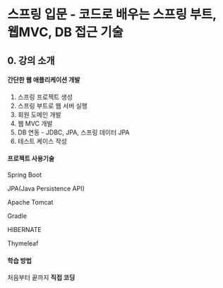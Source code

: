 # 스프링 입문 - 코드로 배우는 스프링 부트, 웹MVC, DB 접근 기술



## 0. 강의 소개



#### 간단한 웹 애플리케이션 개발

1. 스프링 프로젝트 생성
2. 스프링 부트로 웹 서버 실행
3. 회원 도메인 개발
4. 웹 MVC 개발
5. DB 연동 - JDBC, JPA, 스프링 데이터 JPA
6. 테스트 케이스 작성



#### 프로젝트 사용기술

Spring Boot

JPA(Java Persistence API)

Apache Tomcat

Gradle

HIBERNATE

Thymeleaf



#### 학습 방법

처음부터 끝까지 **직접 코딩**

